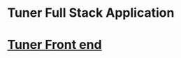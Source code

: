 # Tuner Full Stack Application

# [Tuner Front end](https://github.com/dilrubamajumder/tuner-frontend)
